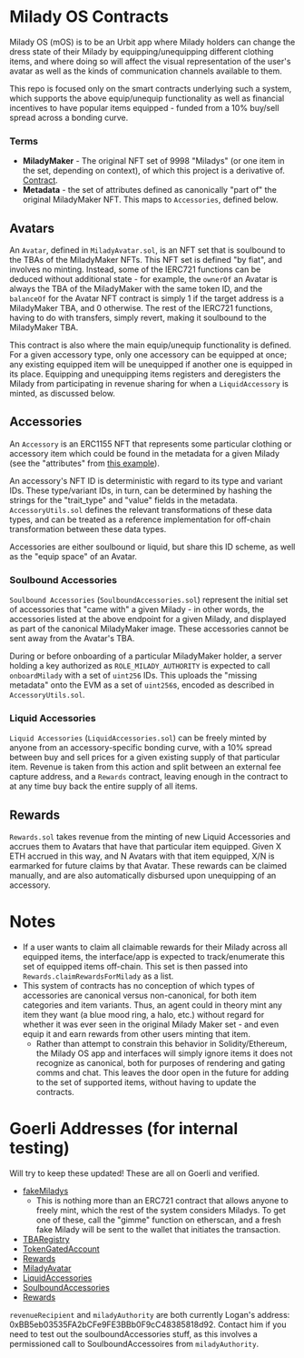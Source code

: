 # Milady OS Contracts

Milady OS (mOS) is to be an Urbit app where Milady holders can change the dress state of their Milady by equipping/unequipping different clothing items, and where doing so will affect the visual representation of the user's avatar as well as the kinds of communication channels available to them.

This repo is focused only on the smart contracts underlying such a system, which supports the above equip/unequip functionality as well as financial incentives to have popular items equipped - funded from a 10% buy/sell spread across a bonding curve.

### Terms

* **MiladyMaker** - The original NFT set of 9998 "Miladys" (or one item in the set, depending on context), of which this project is a derivative of. [Contract](https://etherscan.io/address/0x5af0d9827e0c53e4799bb226655a1de152a425a5).
* **Metadata** - the set of attributes defined as canonically "part of" the original MiladyMaker NFT. This maps to `Accessories`, defined below.

## Avatars

An `Avatar`, defined in `MiladyAvatar.sol`, is an NFT set that is soulbound to the TBAs of the MiladyMaker NFTs. This NFT set is defined "by fiat", and involves no minting. Instead, some of the IERC721 functions can be deduced without additional state - for example, the `ownerOf` an Avatar is always the TBA of the MiladyMaker with the same token ID, and the `balanceOf` for the Avatar NFT contract is simply 1 if the target address is a MiladyMaker TBA, and 0 otherwise. The rest of the IERC721 functions, having to do with transfers, simply revert, making it soulbound to the MiladyMaker TBA.

This contract is also where the main equip/unequip functionality is defined. For a given accessory type, only one accessory can be equipped at once; any existing equipped item will be unequipped if another one is equipped in its place. Equipping and unequipping items registers and deregisters the Milady from participating in revenue sharing for when a `LiquidAccessory` is minted, as discussed below.

## Accessories

An `Accessory` is an ERC1155 NFT that represents some particular clothing or accessory item which could be found in the metadata for a given Milady (see the "attributes" from [this example](https://www.miladymaker.net/milady/json/2751)).

An accessory's NFT ID is deterministic with regard to its type and variant IDs. These type/variant IDs, in turn, can be determined by hashing the strings for the "trait_type" and "value" fields in the metadata. `AccessoryUtils.sol` defines the relevant transformations of these data types, and can be treated as a reference implementation for off-chain transformation between these data types.

Accessories are either soulbound or liquid, but share this ID scheme, as well as the "equip space" of an Avatar.

### Soulbound Accessories

`Soulbound Accessories` (`SoulboundAccessories.sol`) represent the initial set of accessories that "came with" a given Milady - in other words, the accessories listed at the above endpoint for a given Milady, and displayed as part of the canonical MiladyMaker image. These accessories cannot be sent away from the Avatar's TBA.

During or before onboarding of a particular MiladyMaker holder, a server holding a key authorized as `ROLE_MILADY_AUTHORITY` is expected to call `onboardMilady` with a set of `uint256` IDs. This uploads the "missing metadata" onto the EVM as a set of `uint256`s, encoded as described in `AccessoryUtils.sol`.

### Liquid Accessories

`Liquid Accessories` (`LiquidAccessories.sol`) can be freely minted by anyone from an accessory-specific bonding curve, with a 10% spread between buy and sell prices for a given existing supply of that particular item. Revenue is taken from this action and split between an external fee capture address, and a `Rewards` contract, leaving enough in the contract to at any time buy back the entire supply of all items.

## Rewards

`Rewards.sol` takes revenue from the minting of new Liquid Accessories and accrues them to Avatars that have that particular item equipped. Given X ETH accrued in this way, and N Avatars with that item equipped, X/N is earmarked for future claims by that Avatar. These rewards can be claimed manually, and are also automatically disbursed upon unequipping of an accessory.

# Notes

* If a user wants to claim all claimable rewards for their Milady across all equipped items, the interface/app is expected to track/enumerate this set of equipped items off-chain. This set is then passed into `Rewards.claimRewardsForMilady` as a list.
* This system of contracts has no conception of which types of accessories are canonical versus non-canonical, for both item categories and item variants. Thus, an agent could in theory mint any item they want (a blue mood ring, a halo, etc.) without regard for whether it was ever seen in the original Milady Maker set - and even equip it and earn rewards from other users minting that item.
  * Rather than attempt to constrain this behavior in Solidity/Ethereum, the Milady OS app and interfaces will simply ignore items it does not recognize as canonical, both for purposes of rendering and gating comms and chat. This leaves the door open in the future for adding to the set of supported items, without having to update the contracts.

# Goerli Addresses (for internal testing)

Will try to keep these updated! These are all on Goerli and verified.

* [fakeMiladys](https://goerli.etherscan.io/address/0xd0d0ec651a9FF604E9E44Ed02C5799d641024D6F#code)
  * This is nothing more than an ERC721 contract that allows anyone to freely mint, which the rest of the system considers Miladys. To get one of these, call the "gimme" function on etherscan, and a fresh fake Milady will be sent to the wallet that initiates the transaction.
* [TBARegistry](https://goerli.etherscan.io/address/0x4584DbF0510E86Dcc2F36038C6473b1a0FC5Aef3#code)
* [TokenGatedAccount](https://goerli.etherscan.io/address/0x67d12C4dB022c543cb7a678F882eDc935B898940#code)
* [Rewards](https://goerli.etherscan.io/address/0xAd6e965DB39DcD028B6B9088482794Dbeecb57Bd#code)
* [MiladyAvatar](https://goerli.etherscan.io/address/0xa75d842b3Dd775C7310AD6D4E6154b5723B222CF#code)
* [LiquidAccessories](https://goerli.etherscan.io/address/0xd960e80251f965204028382c52046D9b1988f177#code)
* [SoulboundAccessories](https://goerli.etherscan.io/address/0xE417BB57a2dAf3f5c24F507EFF81345506D1B85e#code)
* [Rewards](https://goerli.etherscan.io/address/0xAd6e965DB39DcD028B6B9088482794Dbeecb57Bd#code)

`revenueRecipient` and `miladyAuthority` are both currently Logan's address: 0xBB5eb03535FA2bCFe9FE3BBb0F9cC48385818d92. Contact him if you need to test out the soulboundAccessories stuff, as this involves a permissioned call to SoulboundAccessoires from `miladyAuthority`.